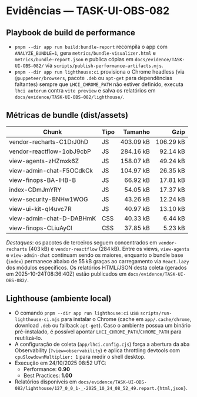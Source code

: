 # Evidências — TASK-UI-OBS-082

## Playbook de build de performance
- `pnpm --dir app run build:bundle-report` recompila o app com `ANALYZE_BUNDLE=1`, gera `metrics/bundle-visualizer.html` e `metrics/bundle-report.json` e publica cópias em `docs/evidence/TASK-UI-OBS-082/` via `scripts/publish-performance-artifacts.mjs`.
- `pnpm --dir app run lighthouse:ci` provisiona o Chrome headless (via `@puppeteer/browsers`, pacote `.deb` ou `apt-get` para dependências faltantes) sempre que `LHCI_CHROME_PATH` não estiver definido, executa `lhci autorun` contra `vite preview` e salva os relatórios em `docs/evidence/TASK-UI-OBS-082/lighthouse/`.

## Métricas de bundle (dist/assets)
| Chunk | Tipo | Tamanho | Gzip |
| --- | --- | ---: | ---: |
| vendor-recharts-C1DrJ0hD | JS | 403.09 kB | 106.29 kB |
| vendor-reactflow-1obJ9cbP | JS | 284.16 kB | 92.14 kB |
| view-agents-zHZmxk6Z | JS | 158.07 kB | 49.24 kB |
| view-admin-chat-F5OCdkCk | JS | 104.97 kB | 26.35 kB |
| view-finops-BA-lHB-B | JS | 66.92 kB | 17.81 kB |
| index-CDmJmYRY | JS | 54.05 kB | 17.37 kB |
| view-security-BNHw1WOG | JS | 43.26 kB | 12.24 kB |
| view-ui-kit-qI4uvc7R | JS | 40.97 kB | 13.10 kB |
| view-admin-chat-D-DABHmK | CSS | 40.33 kB | 6.44 kB |
| view-finops-CLiuAyCl | CSS | 37.85 kB | 5.23 kB |

_Destaques_: os pacotes de terceiros seguem concentrados em `vendor-recharts` (403 kB) e `vendor-reactflow` (284 kB). Entre os views, `view-agents` e `view-admin-chat` continuam sendo os maiores, enquanto o bundle base (`index`) permanece abaixo de 55 kB graças ao carregamento via `React.lazy` dos módulos específicos. Os relatórios HTML/JSON desta coleta (gerados em 2025-10-24T08:36:40Z) estão publicados em `docs/evidence/TASK-UI-OBS-082/`.

## Lighthouse (ambiente local)
- O comando `pnpm --dir app run lighthouse:ci` usa `scripts/run-lighthouse-ci.mjs` para instalar o Chrome (cache em `app/.cache/chrome`, download `.deb` ou fallback `apt-get`). Caso o ambiente possua um binário pré-instalado, é possível apontar `LHCI_CHROME_PATH`/`CHROME_PATH` para reutilizá-lo.
- A configuração de coleta (`app/lhci.config.cjs`) força a abertura da aba Observability (`?view=observability`) e aplica throttling devtools com `cpuSlowdownMultiplier: 1` para medir o shell desktop.
- Execução em 24/10/2025 08:52 UTC:
  - Performance: **0.90**
  - Best Practices: **1.00**
- Relatórios disponíveis em `docs/evidence/TASK-UI-OBS-082/lighthouse/127_0_0_1-_-2025_10_24_08_52_49.report.{html,json}`.

